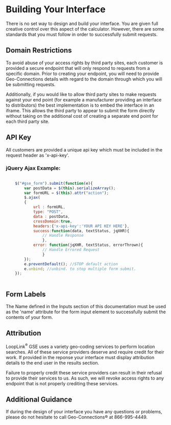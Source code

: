 # Building Your Interface
There is no set way to design and build your interface. You are given full creative control over this aspect of the calculator.  However, there are some standards that you must follow in order to successfully submit requests.

## Domain Restrictions
To avoid abuse of your access rights by third party sites, each customer is provided a secure endpoint that will only respond to requests from a specific domain. Prior to creating your endpoint, you will need to provide Geo-Connections details with regard to the domain through which you will be submitting requests.

Additionally, if you would like to allow third party sites to make requests against your end point (for example a manufacturer providing an interface to distributors) the best implementation is to embed the interface in an iframe. This allows the third party to appear to submit the form directly without taking on the additional cost of creating a separate end point for each third party site.

## API Key
All customers are provided a unique api key which must be included in the request header as 'x-api-key'.

### jQuery Ajax Example:

```js

	$("#gse_form").submit(function(e){
		var postData = $(this).serializeArray();
		var formURL = $(this).attr("action");
		$.ajax(
		{
			url : formURL,
			type: "POST",
			data : postData,
			crossDomain:true,
			headers:{'x-api-key':'YOUR API KEY HERE'},
			success:function(data, textStatus, jqXHR){
				// Handle Response
				},
			error: function(jqXHR, textStatus, errorThrown){
				// Handle Errored Request
				}
		});
		e.preventDefault(); //STOP default action
		e.unbind; //unbind. to stop multiple form submit.
	});
	
```

## Form Labels
The Name defined in the Inputs section of this documentation must be used as the 'name' attribute for the form input element to successfully submit the contents of your form.

## Attribution
LoopLink<sup>&reg;</sup> GSE uses a variety geo-coding services to perform location searches. All of these service providers deserve and require credit for their work. If provided in the reponse your interface must display attribution details to the end user in the results section.

Failure to properly credit these service providers can result in their refusal to provide their services to us. As such, we will revoke access rights to any endpoint that is not properly crediting these services.

## Additional Guidance
If during the design of your interface you have any questions or problems, please do not hesitate to call Geo-Connections&reg; at 866-995-4449.
